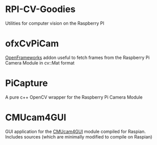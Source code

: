 RPI-CV-Goodies
==============

Utilities for computer vision on the Raspberry PI

ofxCvPiCam
==========
[OpenFrameworks](http://openframeworks.cc) addon useful
to fetch frames from the Raspberry Pi Camera Module in cv::Mat format


PiCapture
=========
A pure c++ OpenCV wrapper for the Raspberry Pi Camera Module

CMUcam4GUI
==========
GUI application for the [CMUcam4GUI](http://www.cmucam.org/projects/cmucam4/) 
module compiled for Raspian. Includes sources (which are minimally modified to compile on Raspian)
